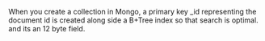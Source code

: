 
When you create a collection in Mongo, a primary key _id representing the document id is created along side a B+Tree index so that search is optimal. and its an 12 byte field.


